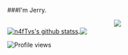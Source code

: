 ###I'm Jerry.

<div style="text-align:center"><img src="https://i.imgur.com/9EYo6Is.png" /></div>
<a href="https://github.com/anuraghazra/github-readme-stats">
  <img align="center" src="https://github-readme-stats.vercel.app/api?username=Dzemi&show_icons=true&include_all_commits=true&theme=dark" alt="n4fTvs's github statss" />
</a>
<a href="https://github.com/anuraghazra/github-readme-stats">
  <img align="center" src="https://github-readme-stats.vercel.app/api/top-langs/?username=Dzemi&layout=compact&theme=dark" />
</a>

![Profile views](https://gpvc.arturio.dev/Dzemi)
